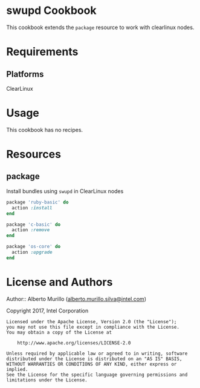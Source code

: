 # swupd Cookbook

This cookbook extends the `package` resource to work with clearlinux nodes.

# Requirements
## Platforms
ClearLinux

# Usage
This cookbook has no recipes.

# Resources
## package
Install bundles using `swupd` in ClearLinux nodes

```ruby
package 'ruby-basic' do
  action :install
end

package 'c-basic' do
  action :remove
end

package 'os-core' do
  action :upgrade
end
```

# License and Authors
Author:: Alberto Murillo (alberto.murillo.silva@intel.com)

Copyright 2017, Intel Corporation

```
Licensed under the Apache License, Version 2.0 (the "License");
you may not use this file except in compliance with the License.
You may obtain a copy of the License at

    http://www.apache.org/licenses/LICENSE-2.0

Unless required by applicable law or agreed to in writing, software
distributed under the License is distributed on an "AS IS" BASIS,
WITHOUT WARRANTIES OR CONDITIONS OF ANY KIND, either express or implied.
See the License for the specific language governing permissions and
limitations under the License.
```